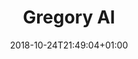 ---
title: 'Gregory AI'
date: 2018-10-24T21:49:04+01:00
draft: false
subtitle: 
resources:
    - src: 4259486242_974a0324cd_o.jpeg
      name: "header"
---